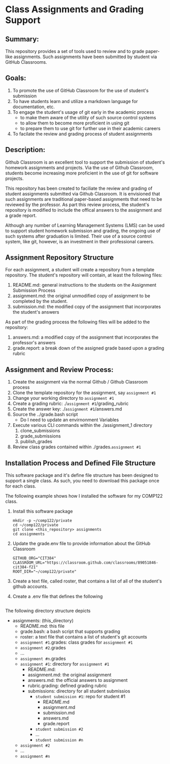 # Class Assignments and Grading Support

## Summary:
This repository provides a set of tools used to review and to grade paper-like assignments.  Such assignments have been submitted by student via GitHub Classrooms. 

## Goals:
  1. To promote the use of GitHub Classroom for the use of student's submission
  1. To have students learn and utilize a markdown language for documentation, etc.
  1. To engage the student's usage of git early in the academic process
     * to make them aware of the utility of such source control systems
     * to allow them to become more proficient in using git
     * to prepare them to use git for further use in their academic careers
  1. To facilate the review and grading process of student assignments

## Description:
Github Classroom is an excellent tool to support the submission of student's homework assignments and projects.  Via the use of Github Classroom, students become increasing more proficient in the use of git for software projects.

This repository has been created to faciliate the review and grading of student assignments submitted via Github Classroom. It is envisioned that such assignments are traditional paper-based assignments that need to be reviewed by the professor.  As part this review process, the student's repository is modified to include the offical answers to the assignment and a grade report.  

Although any number of Learning Management Systems (LMS) can be used to support student homework submission and grading, the ongoing use of such systems after graduation is limited.  Their use of a source control system, like git, however, is an investment in their professional careers.

## Assignment Repository Structure
For each assignment, a student will create a repository from a template repository. The student's repository will contain, at least the following files:
  1. README.md: general instructions to the students on the Assignment Submission Process 
  1. assignment.md: the original unmodified copy of assignment to be completed by the student.
  1. submission.md: the modified copy of the assignment that incorporates the student's answers

As part of the grading process the following files will be added to the repository:
  1. answers.md: a modified copy of the assignment that incorporates the professor's answers
  1. grade.report: a break down of the assigned grade based upon a grading rubric


## Assignment and Review Process:
  1. Create the assignment via the normal Github / Github Classroom process
  1. Clone the template repository for the assignment, say ``assignment #1``
  1. Change your working directory to ``assignment #1``
  1. Create a grading rubric: ./``assignment #1``/grading_rubric
  1. Create the answer key:  ./``assignment #1``/answers.md
  1. Source the ../grade.bash script
     - Do I need to update an envirnonment Variables
  1. Execute various CLI commands within the ./assignment_1 directory
     1. clone_submissions
     1. grade_submissions
     1. publish_grades
  1. Review class grades contained within ./grades.``assignment #1``


## Installation Process and Defined File Structure
This software package and it's define file structure has been designed to support a single class.  As such, you need to download this package once for each class.  

The following example shows how I installed the software for my COMP122 class.
 1. Install this software package
    ```
    mkdir -p ~/comp122/private
    cd ~/comp122/private
    git clone <this_repository> assignments
    cd assignments
    ```
 1. Update the grade.env file to provide information about the GitHub Classroom 
    ```
    GITHUB_ORG="CIT384"
    CLASSROOM_URL="https://classroom.github.com/classrooms/89051846-cit384-f21"
    ROOT_DIR="~/comp122/private"
    ```
 1. Create a text file, called roster, that contains a list of all of the student's github accounts.

 1. Create a .env file that defines the following
 ```

 ```

The following directory structure depicts 
  * assignments: (this_directory)
    * README.md: this file 
    * grade.bash: a bash script that supports grading 
    * roster: a text file that contains a list of student's git accounts 
    * ``assignment #1``.grades: class grades for ``assignment #1``
    * ``assignment #2``.grades
    * ...
    * ``assignment #n``.grades
    * ``assignment #1``: directory for ``assignment #1``
      * README.md: 
      * assignment.md: the original assignment
      * answers.md: the official answers to assignment
      * rubric.grading: defined grading rubric
      * submissions: directory for all student submissios
        * ``student submission #1``: repo for student #1
          * README.md
          * assignment.md
          * submission.md
          * answers.md
          * grade.report
        * ``student submission #2``
        * ...
        * ``student submission #n``
    * ``assignment #2``
    * ...
    * ``assignment #n``          
